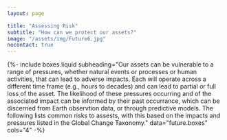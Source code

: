 ```yaml
---
layout: page

title: "Assessing Risk"
subtitle: "How can we protect our assets?"
image: "/assets/img/Future6.jpg"
nocontact: true
---
```


{%-
include boxes.liquid
subheading="Our assets can be vulnerable to a range of pressures, whether natural events or processes or human activities, that can lead to adverse impacts. Each will operate across a different time frame (e.g., hours to decades) and can lead to partial or full loss of the asset. The likelihood of these pressures occurring and of the associated impact can be informed by their past occurrance, which can be discerned from Earth observtion data, or through predictive models.  The following lists common risks to assests, with this based on the impacts and pressures listed in the Global Change Taxonomy."
data="future.boxes"
cols="4"
-%}
